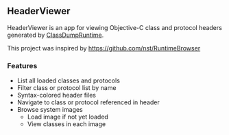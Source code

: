 ## HeaderViewer

HeaderViewer is an app for viewing Objective-C class and protocol headers generated by [ClassDumpRuntime](https://github.com/leptos-null/ClassDumpRuntime).

This project was inspired by https://github.com/nst/RuntimeBrowser

### Features

- List all loaded classes and protocols
- Filter class or protocol list by name
- Syntax-colored header files
- Navigate to class or protocol referenced in header
- Browse system images
    - Load image if not yet loaded
    - View classes in each image
